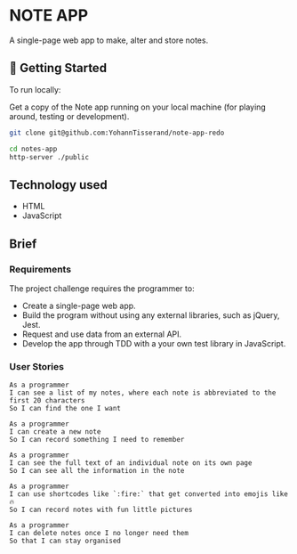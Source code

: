 # NOTE APP
A single-page web app to make, alter and store notes.

## 🏁 Getting Started

To run locally:

Get a copy of the Note app running on your local machine (for playing around, testing or development).

```sh
git clone git@github.com:YohannTisserand/note-app-redo
```
```sh
cd notes-app
http-server ./public
```

## Technology used

- HTML
- JavaScript

## Brief

### Requirements

The project challenge requires the programmer to:

- Create a single-page web app.
- Build the program without using any external libraries, such as jQuery, Jest.
- Request and use data from an external API.
- Develop the app through TDD with a your own test library in JavaScript.

### User Stories

```
As a programmer
I can see a list of my notes, where each note is abbreviated to the first 20 characters
So I can find the one I want
```

```
As a programmer
I can create a new note
So I can record something I need to remember
```

```
As a programmer
I can see the full text of an individual note on its own page
So I can see all the information in the note
```

```
As a programmer
I can use shortcodes like `:fire:` that get converted into emojis like 🔥
So I can record notes with fun little pictures
```

```
As a programmer
I can delete notes once I no longer need them
So that I can stay organised
```
